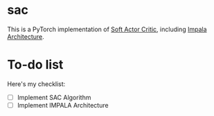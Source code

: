 # sac

This is a PyTorch implementation of [Soft Actor Critic](https://arxiv.org/abs/1801.01290), including [Impala Architecture](https://arxiv.org/abs/1802.01561).

# To-do list

Here's my checklist:

  * [ ] Implement SAC Algorithm
  * [ ] Implement IMPALA Architecture